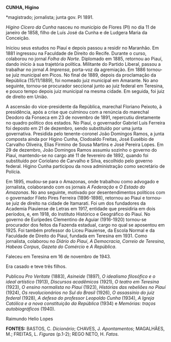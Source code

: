 **CUNHA, Higino**

\*magistrado; jornalista; junta gov. PI 1891.

*Higino Cícero da Cunha* nasceu no município de Flores (PI) no dia 11 de
janeiro de 1858, filho de Luís José da Cunha e de Ludgera Maria da
Conceição.

Iniciou seus estudos no Piauí e depois passou a residir no Maranhão. Em
1881 ingressou na Faculdade de Direito do Recife. Durante o curso,
colaborou no jornal *Folha do Norte*. Diplomado em 1885, retornou ao
Piauí, dando início à sua trajetória política. Militante do Partido
Liberal, passou a trabalhar no jornal *A Imprensa*, porta-voz da
agremiação. Em 1886 tornou-se juiz municipal em Picos. No final de 1889,
depois da proclamação da República (15/11/1889), foi nomeado juiz
municipal em Amarante. No ano seguinte, tornou-se procurador seccional
junto ao juiz federal em Teresina, e pouco tempo depois juiz municipal
na mesma cidade. Em seguida, foi juiz de direito em União.

A ascensão do vice-presidente da República, marechal Floriano Peixoto, à
presidência, após a crise que culminou com a renúncia do marechal
Deodoro da Fonseca em 23 de novembro de 1891, repercutiu diretamente no
quadro político dos estados. No Piauí, o governador Gabriel Luís
Ferreira foi deposto em 21 de dezembro, sendo substituído por uma junta
governativa. Presidida pelo tenente-coronel João Domingos Ramos, a junta
composta ainda por Higino Cunha, Clodoaldo Freitas, José Eusébio de
Carvalho Oliveira, Elias Firmino de Sousa Martins e José Pereira Lopes.
Em 29 de dezembro, João Domingos Ramos assumiu sozinho o governo do
Piauí, mantendo-se no cargo até 11 de fevereiro de 1892, quando foi
substituído por Coriolano de Carvalho e Silva, escolhido pelo governo
federal. Higino Cunha participou da nova administração como secretário
de Polícia.

Em 1895, mudou-se para o Amazonas, onde trabalhou como advogado e
jornalista, colaborando com os jornais *A Federação* e *O Estado do
Amazonas*. No ano seguinte, motivado por desentendimentos políticos com
o governador Fileto Pires Ferreira (1896-1898), retornou ao Piauí e
tornou-se juiz de direito na cidade de Itamarati. Foi um dos fundadores
da Academia Piauiense de Letras em 1917, entidade que presidiria em dois
períodos, e, em 1918, do Instituto Histórico e Geográfico do Piauí. No
governo de Eurípedes Clementino de Aguiar (1916-1920) tornou-se
procurador dos feitos da Fazenda estadual, cargo no qual se aposentou em
1925. Foi também professor do Liceu Piauiense, da Escola Normal e da
Faculdade de Direito do Piauí, fundada em Teresina em 1931. Como
jornalista, colaborou no *Diário do Piauí*, *A Democracia*, *Correio de
Teresina*, *Habeas Corpus*, *Gazeta do Comércio* e *A República*.

Faleceu em Teresina em 16 de novembro de 1943.

Era casado e teve três filhos.

Publicou *Pro Veritate* (1883), *Asineide* (1897), *O idealismo
filosófico e o ideal artístico* (1913), *Discursos acadêmicos* (1921),
*O teatro em Teresina* (1923), *O ensino normalista no Piauí* (1923),
*Histórias das rebeliões no Piauí* (1924), *Os revolucionários no Sul do
Brasil* (1926), *O assassínio do juiz federal* (1928), *A defesa do
professor Leopoldo Cunha* (1934), *A Igreja Católica e a nova
constituição da República* (1934) e *Memórias: traços autobiográficos*
(1940).

Raimundo Helio Lopes

**FONTES:** BASTOS, C. *Dicionário*; CHAVES, J. *Apontamentos*;
MAGALHÃES, M.; FREITAS, L. *Figuras* (p.1-2); REGO NETO, H. *Fatos.*
